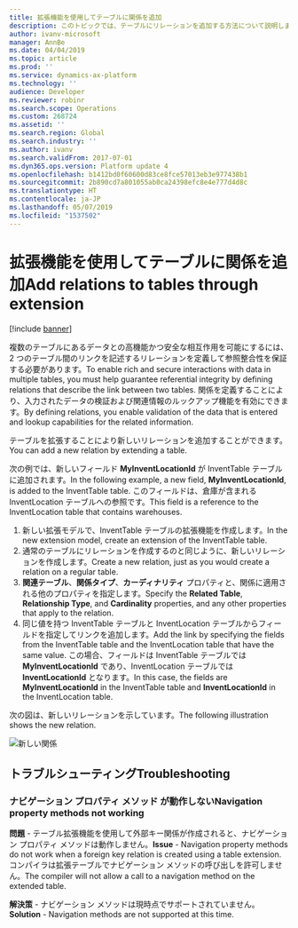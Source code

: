 ```yaml
---
title: 拡張機能を使用してテーブルに関係を追加
description: このトピックでは、テーブルにリレーションを追加する方法について説明します。
author: ivanv-microsoft
manager: AnnBe
ms.date: 04/04/2019
ms.topic: article
ms.prod: ''
ms.service: dynamics-ax-platform
ms.technology: ''
audience: Developer
ms.reviewer: robinr
ms.search.scope: Operations
ms.custom: 268724
ms.assetid: ''
ms.search.region: Global
ms.search.industry: ''
ms.author: ivanv
ms.search.validFrom: 2017-07-01
ms.dyn365.ops.version: Platform update 4
ms.openlocfilehash: b1412bd0f60600d83ce8fce57013eb3e977438b1
ms.sourcegitcommit: 2b890cd7a801055ab0ca24398efc8e4e777d4d8c
ms.translationtype: HT
ms.contentlocale: ja-JP
ms.lasthandoff: 05/07/2019
ms.locfileid: "1537502"
---
```

# <a name="add-relations-to-tables-through-extension"></a><span data-ttu-id="b8db0-103">拡張機能を使用してテーブルに関係を追加</span><span class="sxs-lookup"><span data-stu-id="b8db0-103">Add relations to tables through extension</span></span>

[!include [banner](../includes/banner.md)]

<span data-ttu-id="b8db0-104">複数のテーブルにあるデータとの高機能かつ安全な相互作用を可能にするには、2 つのテーブル間のリンクを記述するリレーションを定義して参照整合性を保証する必要があります。</span><span class="sxs-lookup"><span data-stu-id="b8db0-104">To enable rich and secure interactions with data in multiple tables, you must help guarantee referential integrity by defining relations that describe the link between two tables.</span></span> <span data-ttu-id="b8db0-105">関係を定義することにより、入力されたデータの検証および関連情報のルックアップ機能を有効にできます。</span><span class="sxs-lookup"><span data-stu-id="b8db0-105">By defining relations, you enable validation of the data that is entered and lookup capabilities for the related information.</span></span> 

<span data-ttu-id="b8db0-106">テーブルを拡張することにより新しいリレーションを追加することができます。</span><span class="sxs-lookup"><span data-stu-id="b8db0-106">You can add a new relation by extending a table.</span></span>

<span data-ttu-id="b8db0-107">次の例では、新しいフィールド **MyInventLocationId** が InventTable テーブルに追加されます。</span><span class="sxs-lookup"><span data-stu-id="b8db0-107">In the following example, a new field, **MyInventLocationId**, is added to the InventTable table.</span></span> <span data-ttu-id="b8db0-108">このフィールドは、倉庫が含まれる InventLocation テーブルへの参照です。</span><span class="sxs-lookup"><span data-stu-id="b8db0-108">This field is a reference to the InventLocation table that contains warehouses.</span></span>

1. <span data-ttu-id="b8db0-109">新しい拡張モデルで、InventTable テーブルの拡張機能を作成します。</span><span class="sxs-lookup"><span data-stu-id="b8db0-109">In the new extension model, create an extension of the InventTable table.</span></span>
1. <span data-ttu-id="b8db0-110">通常のテーブルにリレーションを作成するのと同じように、新しいリレーションを作成します。</span><span class="sxs-lookup"><span data-stu-id="b8db0-110">Create a new relation, just as you would create a relation on a regular table.</span></span>
1. <span data-ttu-id="b8db0-111">**関連テーブル**、**関係タイプ**、**カーディナリティ** プロパティと、関係に適用される他のプロパティを指定します。</span><span class="sxs-lookup"><span data-stu-id="b8db0-111">Specify the **Related Table**, **Relationship Type**, and **Cardinality** properties, and any other properties that apply to the relation.</span></span>
1. <span data-ttu-id="b8db0-112">同じ値を持つ InventTable テーブルと InventLocation テーブルからフィールドを指定してリンクを追加します。</span><span class="sxs-lookup"><span data-stu-id="b8db0-112">Add the link by specifying the fields from the InventTable table and the InventLocation table that have the same value.</span></span> <span data-ttu-id="b8db0-113">この場合、フィールドは InventTable テーブルでは **MyInventLocationId** であり、InventLocation テーブルでは **InventLocationId** となります。</span><span class="sxs-lookup"><span data-stu-id="b8db0-113">In this case, the fields are **MyInventLocationId** in the InventTable table and **InventLocationId** in the InventLocation table.</span></span>

<span data-ttu-id="b8db0-114">次の図は、新しいリレーションを示しています。</span><span class="sxs-lookup"><span data-stu-id="b8db0-114">The following illustration shows the new relation.</span></span>

![新しい関係](media/AddRelationToExistingTable.jpg)

## <a name="troubleshooting"></a><span data-ttu-id="b8db0-116">トラブルシューティング</span><span class="sxs-lookup"><span data-stu-id="b8db0-116">Troubleshooting</span></span>

### <a name="navigation-property-methods-not-working"></a><span data-ttu-id="b8db0-117">ナビゲーション プロパティ メソッド が動作しない</span><span class="sxs-lookup"><span data-stu-id="b8db0-117">Navigation property methods not working</span></span>
<span data-ttu-id="b8db0-118">**問題** - テーブル拡張機能を使用して外部キー関係が作成されると、ナビゲーション プロパティ メソッドは動作しません。</span><span class="sxs-lookup"><span data-stu-id="b8db0-118">**Issue** - Navigation property methods do not work when a foreign key relation is created using a table extension.</span></span> <span data-ttu-id="b8db0-119">コンパイラは拡張テーブルでナビゲーション メソッドの呼び出しを許可しません。</span><span class="sxs-lookup"><span data-stu-id="b8db0-119">The compiler will not allow a call to a navigation method on the extended table.</span></span>

<span data-ttu-id="b8db0-120">**解決策** - ナビゲーション メソッドは現時点でサポートされていません。</span><span class="sxs-lookup"><span data-stu-id="b8db0-120">**Solution** - Navigation methods are not supported at this time.</span></span>


